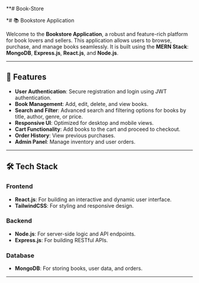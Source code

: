 **# Book-Store

*# 📚 Bookstore Application

Welcome to the **Bookstore Application**, a robust and feature-rich platform for book lovers and sellers. This application allows users to browse, purchase, and manage books seamlessly. It is built using the **MERN Stack**: **MongoDB**, **Express.js**, **React.js**, and **Node.js**.

---

## 🚀 Features

- **User Authentication**: Secure registration and login using JWT authentication.
- **Book Management**: Add, edit, delete, and view books.
- **Search and Filter**: Advanced search and filtering options for books by title, author, genre, or price.
- **Responsive UI**: Optimized for desktop and mobile views.
- **Cart Functionality**: Add books to the cart and proceed to checkout.
- **Order History**: View previous purchases.
- **Admin Panel**: Manage inventory and user orders.

---

## 🛠️ Tech Stack

### **Frontend**
- **React.js**: For building an interactive and dynamic user interface.
- **TailwindCSS**: For styling and responsive design.

### **Backend**
- **Node.js**: For server-side logic and API endpoints.
- **Express.js**: For building RESTful APIs.

### **Database**
- **MongoDB**: For storing books, user data, and orders.

---



